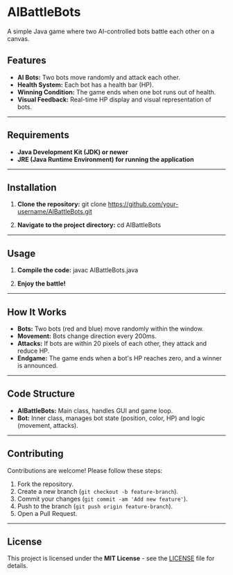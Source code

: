# AIBattleBots

A simple Java game where two AI-controlled bots battle each other on a canvas.


## Features

- **AI Bots:** Two bots move randomly and attack each other.
- **Health System:** Each bot has a health bar (HP).
- **Winning Condition:** The game ends when one bot runs out of health.
- **Visual Feedback:** Real-time HP display and visual representation of bots.

---

## Requirements

- **Java Development Kit (JDK) or newer**
- **JRE (Java Runtime Environment) for running the application**

---

## Installation

1. **Clone the repository:**
git clone https://github.com/your-username/AIBattleBots.git

2. **Navigate to the project directory:**
cd AIBattleBots


---

## Usage

1. **Compile the code:**
javac AIBattleBots.java

3. **Enjoy the battle!**

---

## How It Works

- **Bots:** Two bots (red and blue) move randomly within the window.
- **Movement:** Bots change direction every 200ms.
- **Attacks:** If bots are within 20 pixels of each other, they attack and reduce HP.
- **Endgame:** The game ends when a bot's HP reaches zero, and a winner is announced.

---

## Code Structure

- **AIBattleBots:** Main class, handles GUI and game loop.
- **Bot:** Inner class, manages bot state (position, color, HP) and logic (movement, attacks).

---

## Contributing

Contributions are welcome! Please follow these steps:

1. Fork the repository.
2. Create a new branch (`git checkout -b feature-branch`).
3. Commit your changes (`git commit -am 'Add new feature'`).
4. Push to the branch (`git push origin feature-branch`).
5. Open a Pull Request.

---

## License

This project is licensed under the **MIT License** - see the [LICENSE](LICENSE) file for details.
